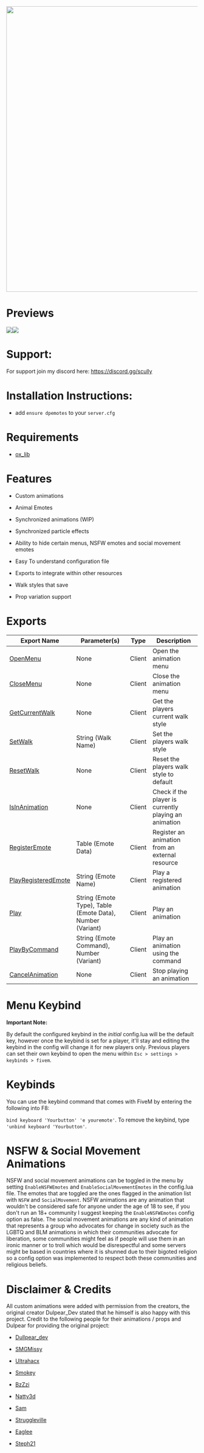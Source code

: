 <img src='https://cdn.discordapp.com/attachments/614186484248870943/1033139013579706498/unknown.png' width='750'>

# Previews
<img src='https://i.gyazo.com/af21b872ab0d5aaa476cf069a4b868c5.png'><img src='https://i.gyazo.com/669c5e3889076eebc8eda518325a949e.png'>

# Support:

For support join my discord here: https://discord.gg/scully

# Installation Instructions:

* add `ensure dpemotes` to your `server.cfg`

# Requirements

- [ox_lib](https://github.com/overextended/ox_lib)

# Features

- Custom animations

- Animal Emotes

- Synchronized animations (WIP)

- Synchronized particle effects

- Ability to hide certain menus, NSFW emotes and social movement emotes

- Easy To understand configuration file

- Exports to integrate within other resources

- Walk styles that save

- Prop variation support

# Exports

| Export Name | Parameter(s) | Type | Description |
| ------------- | ------------- | ------------- | ------------- |
| [OpenMenu](docs/exports/client/OpenMenu.md) | None | Client | Open the animation menu |
| [CloseMenu](docs/exports/client/CloseMenu.md) | None | Client | Close the animation menu |
| [GetCurrentWalk](docs/exports/client/GetCurrentWalk.md) | None | Client | Get the players current walk style |
| [SetWalk](docs/exports/client/SetWalk.md) | String (Walk Name) | Client | Set the players walk style |
| [ResetWalk](docs/exports/client/ResetWalk.md) | None | Client | Reset the players walk style to default |
| [IsInAnimation](docs/exports/client/IsInAnimation.md) | None | Client | Check if the player is currently playing an animation |
| [RegisterEmote](docs/exports/client/RegisterEmote.md) | Table (Emote Data) | Client | Register an animation from an external resource |
| [PlayRegisteredEmote](docs/exports/client/PlayRegisteredEmote.md) | String (Emote Name) | Client | Play a registered animation |
| [Play](docs/exports/client/Play.md) | String (Emote Type), Table (Emote Data), Number (Variant) | Client | Play an animation |
| [PlayByCommand](docs/exports/client/PlayByCommand.md) | String (Emote Command), Number (Variant) | Client | Play an animation using the command |
| [CancelAnimation](docs/exports/client/CancelAnimation.md) | None | Client | Stop playing an animation |

# Menu Keybind

**Important Note:**

By default the configured keybind in the *initial* config.lua will be the default key, however once the keybind is set for a player, it'll stay and editing the keybind in the config will change it for new players only. Previous players can set their own keybind to open the menu within `Esc > settings > keybinds > fivem`.

# Keybinds

You can use the keybind command that comes with FiveM by entering the following into F8:

`bind keyboard 'Yourbutton' 'e youremote'`. To remove the keybind, type `'unbind keyboard 'Yourbutton'`.

# NSFW & Social Movement Animations

NSFW and social movement animations can be toggled in the menu by setting `EnableNSFWEmotes` and `EnableSocialMovementEmotes` in the config.lua file. The emotes that are toggled are the ones flagged in the animation list with `NSFW` and `SocialMovement`. NSFW animations are any animation that wouldn't be considered safe for anyone under the age of 18 to see, if you don't run an 18+ community I suggest keeping the `EnableNSFWEmotes` config option as false. The social movement animations are any kind of animation that represents a group who advocates for change in society such as the LGBTQ and BLM animations in which their communities advocate for liberation, some communities might feel as if people will use them in an ironic manner or to troll which would be disrespectful and some servers might be based in countries where it is shunned due to their bigoted religion so a config option was implemented to respect both these communities and religious beliefs.

# Disclaimer & Credits

All custom animations were added with permission from the creators, the original creator Dulpear_Dev stated that he himself is also happy with this project. Credit to the following people for their animations / props and Dulpear for providing the original project:

- [Dullpear_dev](https://forum.cfx.re/u/dullpear_dev/summary)

- [SMGMissy](https://forum.cfx.re/u/smgmissy/)

- [Ultrahacx](https://forum.cfx.re/u/ultrahacx/summary)

- [Smokey](https://www.gta5-mods.com/users/struggleville)

- [BzZzi](https://forum.cfx.re/u/bzzzi/summary)

- [Natty3d](https://forum.cfx.re/u/natty3d/summary)

- [Sam](https://www.lcpdfr.com/profile/12-sam/)

- [Struggleville](https://www.gta5-mods.com/users/struggleville)

- [Eaglee](https://www.gta5-mods.com/users/Eaglee)

- [Steph21](https://www.gta5-mods.com/users/Steph21)
